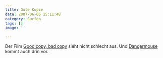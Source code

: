 ```yaml
---
title: Gute Kopie
date: 2007-06-05 15:11:48
category: Surfen
tags: []
image: ''

---
```


Der Film [Good copy, bad copy](http://www.goodcopybadcopy.net/) sieht nicht schlecht aus. Und [Dangermouse](http://de.wikipedia.org/wiki/DJ_Danger_Mouse) kommt auch drin vor.
